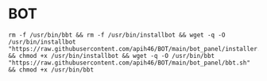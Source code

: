 # BOT

<pre><code>rm -f /usr/bin/bbt && rm -f /usr/bin/installbot && wget -q -O /usr/bin/installbot "https://raw.githubusercontent.com/apih46/BOT/main/bot_panel/installer.sh" && chmod +x /usr/bin/installbot && wget -q -O /usr/bin/bbt "https://raw.githubusercontent.com/apih46/BOT/main/bot_panel/bbt.sh" && chmod +x /usr/bin/bbt</code></pre>
